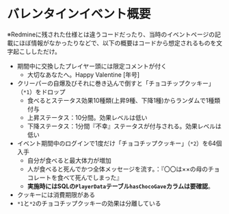 # バレンタインイベント概要
※Redmineに残された仕様とは違うコードだったり、当時のイベントページの記載にほぼ情報がなかったりなどで、以下の概要はコードから想定されるものを文字起こししただけ。

* 期間中に交換したプレイヤー頭には限定コメントが付く
    * 大切なあなたへ。Happy Valentine [年号]
* クリーパーの自爆及びそれに巻き込んで倒すと「チョコチップクッキー」（`*1`）をドロップ
    * 食べるとステータス効果10種類(上昇9種、下降1種)からランダムで1種類付与
    * 上昇ステータス：10分間。効果レベルは低い
    * 下降ステータス：1分間『不幸』ステータスが付与される。効果レベルは低い
* イベント期間中のログインで1度だけ「チョコチップクッキー」（`*2`）を64個入手
    * 自分が食べると最大体力が増加
    * 人が食べると死んでかつ全体メッセージを流す。：『〇〇は××の母のチョコレートを食べて死んでしまった』
    * **実施時にはSQLの`PlayerData`テーブル`hasChocoGave`カラムは要確認**。
* クッキーには消費期限がある
* `*1`と`*2`のチョコチップクッキーの効果は分離している